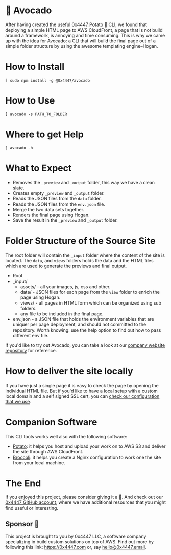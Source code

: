 # 🥑 Avocado

After having created the useful [0x4447 Potato](https://www.npmjs.com/package/@0x4447/potato) 🥔 CLI, we found that deploying a simple HTML page to AWS CloudFront, a page that is not build around a framework, is annoying and time consuming. This is why we came up with the idea for Avocado: a CLI that will build the final page out of a simple folder structure by using the awesome templating engine–Hogan.

# How to Install

```
] sudo npm install -g @0x4447/avocado
```

# How to Use

```
] avocado -s PATH_TO_FOLDER
```

# Where to get Help

```
] avocado -h
```

# What to Expect

- Removes the `_preview` and `_output` folder, this way we have a clean slate.
- Creates empty `_preview` and `_output` folder.
- Reads the JSON files from the `data` folder.
- Reads the JSON files from the `env.json` file.
- Merge the two data sets together.
- Renders the final page using Hogan.
- Save the result in the `_preview` and `_output` folder.

# Folder Structure of the Source Site

The root folder will contain the `_input` folder where the content of the site is located. The `data`, and `views` folders holds the data and the HTML files which are used to generate the previews and final output.

- Root
- _input/
  - assets/ - all your images, js, css and other.
  - data/ - JSON files for each page from the `view` folder to enrich the page using Hogan.
  - views/ - all pages in HTML form which can be organized using sub folders.
  - any file to be included in the final page.
- env.json - a JSON file that holds the environment variables that are uniquer per page deployment, and should not committed to the repository. Worth knowing: use the help option to find out how to pass different env file.

If you'd like to try out Avocado, you can take a look at our [company website repository](https://github.com/0x4447/0x4447.com) for reference.

# How to deliver the site locally

If you have just a single page it is easy to check the page by opening the individual HTML file. But if you'd like to have a local setup with a custom local domain and a self signed SSL cert, you can [check our configuration that we use](https://github.com/0x4447/0x4447-The-Library/tree/master/programmer/front-end/local-setup).

# Companion Software

This CLI tools works well also with the following software:

- [Potato](https://www.npmjs.com/package/@0x4447/potato): it helps you host and upload your work on to AWS S3 and deliver the site through AWS CloudFront.
- [Broccoli](https://www.npmjs.com/package/@0x4447/broccoli): it helps you create a Nginx configuration to work one the site from your local machine.

# The End

If you enjoyed this project, please consider giving it a 🌟. And check out our [0x4447 GitHub account](https://github.com/0x4447), where we have additional resources that you might find useful or interesting.

## Sponsor 🎊

This project is brought to you by 0x4447 LLC, a software company specializing in build custom solutions on top of AWS. Find out more by following this link: https://0x4447.com or, say [hello@0x4447.email](mailto:hello@0x4447.email?Subject=Hello%20From%20Repo&Body=Hi%2C%0A%0AMy%20name%20is%20NAME%2C%20and%20I%27d%20like%20to%20get%20in%20touch%20with%20someone%20at%200x4447.%0A%0AI%27d%20like%20to%20discuss%20the%20following%20topics%3A%0A%0A-%20LIST_OF_TOPICS_TO_DISCUSS%0A%0ASome%20useful%20information%3A%0A%0A-%20My%20full%20name%20is%3A%20FIRST_NAME%20LAST_NAME%0A-%20My%20time%20zone%20is%3A%20TIME_ZONE%0A-%20My%20working%20hours%20are%20from%3A%20TIME%20till%20TIME%0A-%20My%20company%20name%20is%3A%20COMPANY%20NAME%0A-%20My%20company%20website%20is%3A%20https%3A%2F%2F%0A%0ABest%20regards.).
